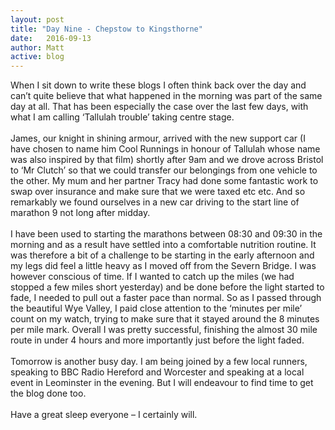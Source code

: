 ```yaml
---
layout: post
title: "Day Nine - Chepstow to Kingsthorne"
date:   2016-09-13
author: Matt
active: blog
---
```

When I sit down to write these blogs I often think back over the day and can’t quite believe that what happened in the morning was part of the same day at all. That has been especially the case over the last few days, with what I am calling ‘Tallulah trouble’ taking centre stage. 
<br><br>
James, our knight in shining armour, arrived with the new support car (I have chosen to name him Cool Runnings in honour of Tallulah whose name was also inspired by that film) shortly after 9am and we drove across Bristol to ‘Mr Clutch’ so that we could transfer our belongings from one vehicle to the other. My mum and her partner Tracy had done some fantastic work to swap over insurance and make sure that we were taxed etc etc. And so remarkably we found ourselves in a new car driving to the start line of marathon 9 not long after midday. 
<br><br>
I have been used to starting the marathons between 08:30 and 09:30 in the morning and as a result have settled into a comfortable nutrition routine. It was therefore a bit of a challenge to be starting in the early afternoon and my legs did feel a little heavy as I moved off from the Severn Bridge. I was however conscious of time. If I wanted to catch up the miles (we had stopped a few miles short yesterday) and be done before the light started to fade, I needed to pull out a faster pace than normal. So as I passed through the beautiful Wye Valley, I paid close attention to the ‘minutes per mile’ count on my watch, trying to make sure that it stayed around the 8 minutes per mile mark. Overall I was pretty successful, finishing the almost 30 mile route in under 4 hours and more importantly just before the light faded. 
<br><br>
Tomorrow is another busy day. I am being joined by a few local runners, speaking to BBC Radio Hereford and Worcester and speaking at a local event in Leominster in the evening. But I will endeavour to find time to get the blog done too. 
<br><br>
Have a great sleep everyone – I certainly will. 
